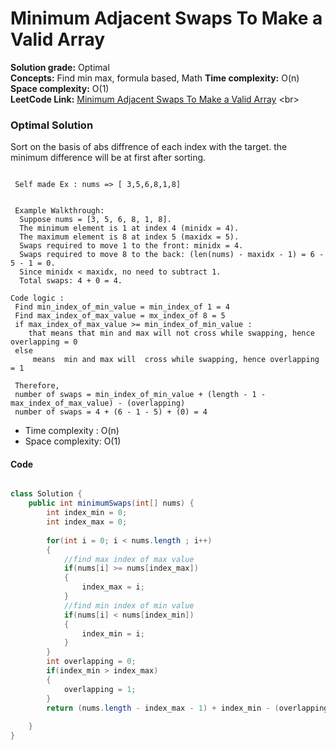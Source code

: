 # Minimum Adjacent Swaps To Make a Valid Array

**Solution grade:** Optimal  
**Concepts:** Find min max, formula based, Math
**Time complexity:** O(n)  <br>
**Space complexity:** O(1)  <br>
**LeetCode Link:** [Minimum Adjacent Swaps To Make a Valid Array]([https://leetcode.com/problems/find-k-closest-elements](https://leetcode.com/problems/minimum-adjacent-swaps-to-make-a-valid-array/)) <br>



### Optimal Solution

 Sort on the basis of abs diffrence of each index with the target. the minimum difference will be at first after sorting.  <br>
```

 Self made Ex : nums => [ 3,5,6,8,1,8]


 Example Walkthrough:
  Suppose nums = [3, 5, 6, 8, 1, 8].
  The minimum element is 1 at index 4 (minidx = 4).
  The maximum element is 8 at index 5 (maxidx = 5).
  Swaps required to move 1 to the front: minidx = 4.
  Swaps required to move 8 to the back: (len(nums) - maxidx - 1) = 6 - 5 - 1 = 0.
  Since minidx < maxidx, no need to subtract 1.
  Total swaps: 4 + 0 = 4.

Code logic :
 Find min_index_of_min_value = min_index_of 1 = 4
 Find max_index_of_max_value = mx_index_of 8 = 5
 if max_index_of_max_value >= min_index_of_min_value : 
    that means that min and max will not cross while swapping, hence overlapping = 0
 else
     means  min and max will  cross while swapping, hence overlapping = 1
 
 Therefore, 
 number of swaps = min_index_of_min_value + (length - 1 - max_index_of_max_value) - (overlapping)
 number of swaps = 4 + (6 - 1 - 5) + (0) = 4

```




- Time complexity : O(n) 
- Space complexity: O(1)


####  Code

```java

class Solution {
    public int minimumSwaps(int[] nums) {
        int index_min = 0;
        int index_max = 0;
        
        for(int i = 0; i < nums.length ; i++)
        {
            //find max index of max value
            if(nums[i] >= nums[index_max])
            {
                index_max = i;
            }
            //find min index of min value
            if(nums[i] < nums[index_min])
            {
                index_min = i;
            }
        }
        int overlapping = 0;
        if(index_min > index_max) 
        {
            overlapping = 1;
        }
        return (nums.length - index_max - 1) + index_min - (overlapping);
        
    }
}


```
